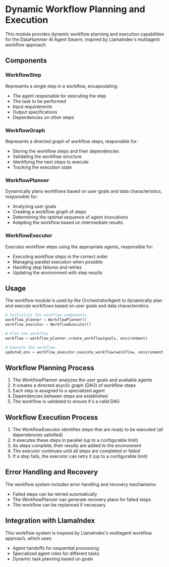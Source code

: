 # Dynamic Workflow Planning and Execution

This module provides dynamic workflow planning and execution capabilities for the DataHammer AI Agent Swarm, inspired by LlamaIndex's multiagent workflow approach.

## Components

### WorkflowStep

Represents a single step in a workflow, encapsulating:
- The agent responsible for executing the step
- The task to be performed
- Input requirements
- Output specifications
- Dependencies on other steps

### WorkflowGraph

Represents a directed graph of workflow steps, responsible for:
- Storing the workflow steps and their dependencies
- Validating the workflow structure
- Identifying the next steps to execute
- Tracking the execution state

### WorkflowPlanner

Dynamically plans workflows based on user goals and data characteristics, responsible for:
- Analyzing user goals
- Creating a workflow graph of steps
- Determining the optimal sequence of agent invocations
- Adapting the workflow based on intermediate results

### WorkflowExecutor

Executes workflow steps using the appropriate agents, responsible for:
- Executing workflow steps in the correct order
- Managing parallel execution when possible
- Handling step failures and retries
- Updating the environment with step results

## Usage

The workflow module is used by the OrchestratorAgent to dynamically plan and execute workflows based on user goals and data characteristics.

```python
# Initialize the workflow components
workflow_planner = WorkflowPlanner()
workflow_executor = WorkflowExecutor()

# Plan the workflow
workflow = workflow_planner.create_workflow(goals, environment)

# Execute the workflow
updated_env = workflow_executor.execute_workflow(workflow, environment, invoke_agent_fn)
```

## Workflow Planning Process

1. The WorkflowPlanner analyzes the user goals and available agents
2. It creates a directed acyclic graph (DAG) of workflow steps
3. Each step is assigned to a specialized agent
4. Dependencies between steps are established
5. The workflow is validated to ensure it's a valid DAG

## Workflow Execution Process

1. The WorkflowExecutor identifies steps that are ready to be executed (all dependencies satisfied)
2. It executes these steps in parallel (up to a configurable limit)
3. As steps complete, their results are added to the environment
4. The executor continues until all steps are completed or failed
5. If a step fails, the executor can retry it (up to a configurable limit)

## Error Handling and Recovery

The workflow system includes error handling and recovery mechanisms:
- Failed steps can be retried automatically
- The WorkflowPlanner can generate recovery plans for failed steps
- The workflow can be replanned if necessary

## Integration with LlamaIndex

This workflow system is inspired by LlamaIndex's multiagent workflow approach, which uses:
- Agent handoffs for sequential processing
- Specialized agent roles for different tasks
- Dynamic task planning based on goals